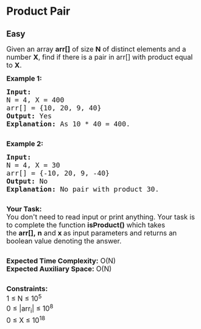 # Product Pair
## Easy 
<div class="problem-statement">
                <p></p><p><span style="font-size:18px">Given an array <strong>arr[]</strong> of size <strong>N</strong>&nbsp;of distinct elements and a number <strong>X</strong>, find if there is a pair in arr[] with&nbsp;product equal to <strong>X</strong>.</span></p>

<p><span style="font-size:18px"><strong>Example 1:</strong></span></p>

<pre><span style="font-size:18px"><strong>Input:
</strong>N = 4, X = 400
arr[] = {10, 20, 9, 40}
<strong>Output:</strong> Yes
<strong>Explanation:</strong> As 10 * 40 = 400.
</span></pre>

<p><br>
<span style="font-size:18px"><strong>Example 2:</strong></span></p>

<pre><span style="font-size:18px"><strong>Input:
</strong>N = 4, X = 30
arr[] = {-10, 20, 9, -40}
<strong>Output:</strong> No
<strong>Explanation:</strong>&nbsp;No pair with product 30.</span></pre>

<p><br>
<span style="font-size:18px"><strong>Your Task:</strong><br>
You don't need to read input or print anything. Your task is to complete the function&nbsp;<strong>isProduct()</strong>&nbsp;which takes the&nbsp;<strong>arr[],</strong>&nbsp;<strong>n</strong> and <strong>x&nbsp;</strong>as input&nbsp;parameters and returns an boolean value denoting the answer.</span></p>

<p><br>
<span style="font-size:18px"><strong>Expected Time Complexity:</strong>&nbsp;O(N)<br>
<strong>Expected Auxiliary Space:</strong>&nbsp;O(N)</span></p>

<p><br>
<span style="font-size:18px"><strong>Constraints:</strong><br>
1 ≤ N ≤ 10<sup>5</sup><br>
0 ≤ |arr<sub>i</sub>| ≤ 10<sup>8</sup><br>
0 ≤&nbsp;X&nbsp;≤&nbsp;10<sup>18</sup></span></p>

<p>&nbsp;</p>
 <p></p>
            </div>